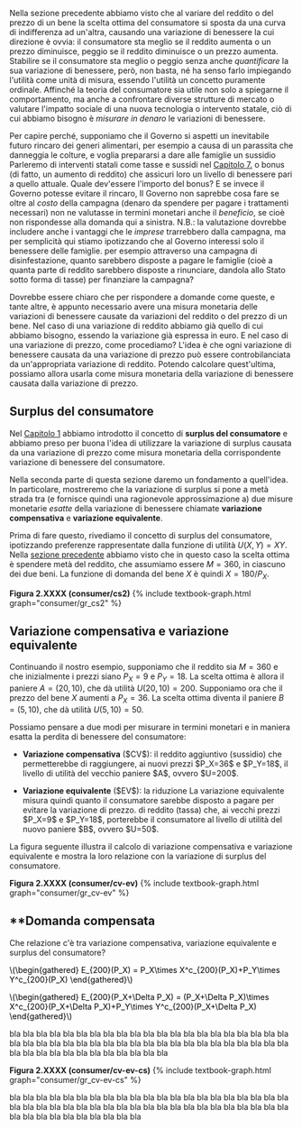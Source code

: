 




Nella sezione precedente abbiamo visto che al variare del reddito o del prezzo di un bene la  scelta ottima del consumatore si sposta da una curva di indifferenza ad un'altra, causando una variazione di benessere la cui direzione è ovvia: il consumatore sta meglio se il reddito aumenta o un prezzo diminuisce, peggio se il reddito diminuisce o un prezzo aumenta. Stabilire se il consumatore sta meglio o peggio senza anche <i>quantificare</i> la sua variazione di benessere, però, non basta, né ha senso farlo impiegando l'utilità come unità di misura, essendo l'utilità un concetto puramente ordinale. Affinché la teoria del consumatore sia utile non solo a spiegarne il  comportamento, ma anche a confrontare diverse strutture di mercato o valutare l'impatto sociale di una nuova tecnologia o intervento statale, ciò di cui abbiamo bisogno è <i>misurare in denaro</i> le variazioni di benessere.

Per capire perché, supponiamo che il Governo si aspetti un inevitabile futuro rincaro dei generi alimentari, per esempio a causa di un parassita che danneggia le colture, e voglia prepararsi a dare alle famiglie un sussidio
<span class="marginnote">
  Parleremo di interventi statali come tasse e sussidi nel <a href="{{ site.baseurl }}/it/III/7">Capitolo 7.</a>
</span>
o bonus (di fatto, un aumento di reddito) che assicuri loro un livello di benessere pari a quello attuale. Quale dev'essere l'importo del bonus? E se invece il Governo potesse evitare il rincaro,
<span class="marginnote">
  Il Governo non saprebbe cosa fare se oltre al <i>costo</i> della campagna (denaro da spendere per pagare i trattamenti necessari) non ne valutasse in termini monetari anche il <i>beneficio</i>, se cioè non rispondesse alla domanda qui a sinistra. N.B.: la valutazione dovrebbe includere anche i vantaggi che le <i>imprese</i> trarrebbero dalla campagna, ma per semplicità qui stiamo ipotizzando che al Governo interessi solo il benessere delle famiglie. 
</span>
per esempio attraverso una campagna di disinfestazione, quanto sarebbero disposte a pagare le famiglie (cioè a quanta parte di reddito sarebbero disposte a rinunciare, dandola allo Stato sotto forma di tasse) per finanziare la campagna?

Dovrebbe essere chiaro che per rispondere a domande come queste, e tante altre, è appunto necessario avere una misura monetaria delle variazioni di benessere causate da variazioni del reddito o del prezzo di un bene. Nel caso di una variazione di reddito abbiamo già quello di cui abbiamo bisogno, essendo la variazione già espressa in euro. E nel caso di una variazione di prezzo, come procediamo? L'idea è che ogni variazione di benessere causata da una variazione di prezzo può essere controbilanciata da un'appropriata variazione di reddito. Potendo calcolare quest'ultima, possiamo allora usarla come misura monetaria della variazione di benessere causata dalla variazione di prezzo.




























<h2 id="subsec_cs">Surplus del consumatore</h2>

Nel <a href="{{ site.baseurl }}/it/I/1">Capitolo 1</a> abbiamo introdotto il concetto di <b>surplus del consumatore</b> e abbiamo preso per buona l'idea di utilizzare la variazione di surplus causata da una variazione di prezzo come misura monetaria della corrispondente variazione di benessere del consumatore.

Nella seconda parte di questa sezione daremo un fondamento a quell'idea. In particolare, mostreremo che la variazione di surplus si pone a metà strada tra (e fornisce quindi una ragionevole approssimazione a) due misure monetarie <i>esatte</i> della variazione di benessere chiamate <b>variazione compensativa</b> e <b>variazione equivalente</b>.

Prima di fare questo, rivediamo il concetto di surplus del consumatore, ipotizzando preferenze rappresentate dalla funzione di utilità $U(X,Y)=XY$. Nella <a href="{{ site.baseurl }}/it/I/2/3#item_cobb-optchoice">sezione precedente</a> abbiamo visto che in questo caso la scelta ottima è spendere metà del reddito, che assumiamo essere $M=360$, in ciascuno dei due beni. La funzione di domanda del bene $X$ è quindi $X=180/P_X$.


<a id="gr_consumer/cs2"><strong>Figura 2.XXXX (consumer/cs2)</strong></a>
{% include textbook-graph.html graph="consumer/gr_cs2" %}





















<h2 id="subsec_cv-ev">Variazione compensativa e variazione equivalente</h2>

Continuando il nostro esempio, supponiamo che il reddito sia $M=360$ e che inizialmente i prezzi siano $P_X=9$ e $P_Y=18$. La scelta ottima è allora il paniere $A=(20,10)$, che dà utilità $U(20,10)=200$. Supponiamo ora che il prezzo del bene $X$ aumenti a $P_X=36$. La scelta ottima diventa il paniere $B=(5,10)$, che dà utilità $U(5,10)=50$.

Possiamo pensare a due modi per misurare in termini monetari e in maniera esatta la perdita di benessere del consumatore:
<ul>
  <li>
    <p>
  <b>Variazione compensativa</b> ($CV$): il reddito aggiuntivo (sussidio)
  che permetterebbe di raggiungere, ai nuovi prezzi $P_X=36$ e $P_Y=18$, il livello di utilità del vecchio paniere $A$, ovvero $U=200$.
  </p>
  </li>
  <li>
    <p>
  <b>Variazione equivalente</b> ($EV$): la riduzione
    <span class="marginnote">
      La variazione equivalente misura quindi quanto il consumatore sarebbe disposto a pagare per evitare la variazione di prezzo.
    </span>
di reddito (tassa) che, ai vecchi prezzi $P_X=9$ e $P_Y=18$, porterebbe il consumatore al livello di utilità del nuovo paniere $B$, ovvero $U=50$.
  </p>
  </li>
</ul>

La figura seguente illustra il calcolo di variazione compensativa e variazione equivalente e mostra la loro relazione con la variazione di surplus del consumatore. 

<a id="gr_consumer/cv-ev"><strong>Figura 2.XXXX (consumer/cv-ev)</strong></a>
{% include textbook-graph.html graph="consumer/gr_cv-ev" %}

















<h2 id="subsec_hicks">**Domanda compensata</h2>


Che relazione c'è tra variazione compensativa, variazione equivalente e surplus del consumatore?

<p><span style="color: Black;">
\(\begin{gathered}
E_{200}(P_X)
=
P_X\times X^c_{200}(P_X)+P_Y\times Y^c_{200}(P_X)
\end{gathered}\)
</span></p>


<p><span style="color: Black;">
\(\begin{gathered}
E_{200}(P_X+\Delta P_X)
=
(P_X+\Delta P_X)\times X^c_{200}(P_X+\Delta P_X)+P_Y\times Y^c_{200}(P_X+\Delta P_X)
\end{gathered}\)
</span></p>





 bla bla bla bla bla bla bla bla bla bla bla bla bla bla bla bla bla bla bla bla bla bla bla bla bla bla bla bla bla bla bla bla bla bla bla bla bla bla bla bla bla bla bla bla bla bla bla bla bla bla bla bla bla bla 


<a id="gr_consumer/cv-ev-cs"><strong>Figura 2.XXXX (consumer/cv-ev-cs)</strong></a>
{% include textbook-graph.html graph="consumer/gr_cv-ev-cs" %}

bla bla bla bla bla bla bla bla bla bla bla bla bla bla bla bla bla bla bla bla bla bla bla bla bla bla bla bla bla bla bla bla bla bla bla bla bla bla bla bla bla bla bla bla bla bla bla bla bla bla bla bla 


















